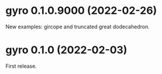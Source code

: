 # gyro 0.1.0.9000 (2022-02-26)

New examples: gircope and truncated great dodecahedron.


# gyro 0.1.0 (2022-02-03)

First release.
